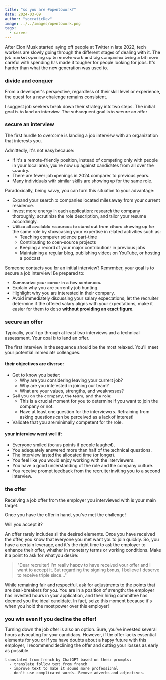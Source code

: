 ```yaml
---
title: "so you are #opentowork?"
date: 2024-03-09
author: "socraticDev"
image: ../../images/opentowork.png
tags:
  - career
---
```


After Elon Musk started laying off people at Twitter in late 2022, tech workers are slowly going through the different stages of dealing with it. The job market opening up to remote work and big companies being a bit more careful with spending has made it tougher for people looking for jobs. It's harder than what the new generation was used to.

### divide and conquer

From a developer's perspective, regardless of their skill level or experience, the quest for a new challenge remains consistent.

I suggest job seekers break down their strategy into two steps. The initial goal is to land an interview. The subsequent goal is to secure an offer.

### secure an interview

The first hurdle to overcome is landing a job interview with an organization that interests you.

Admittedly, it's not easy because:

- If it's a remote-friendly position, instead of competing only with people in your local area, you're now up against candidates from all over the country.
- There are fewer job openings in 2024 compared to previous years.
- Many individuals with similar skills are showing up for the same role.

Paradoxically, being savvy, you can turn this situation to your advantage:

- Expand your search to companies located miles away from your current residence.
- Invest more energy in each application: research the company thoroughly, scrutinize the role description, and tailor your resume accordingly.
- Utilize all available resources to stand out from others showing up for the same role by showcasing your expertise in related activities such as:
  - Teaching computer science part-time
  - Contributing to open-source projects
  - Keeping a record of your major contributions in previous jobs
  - Maintaining a regular blog, publishing videos on YouTube, or hosting a podcast

Someone contacts you for an initial interview? Remember, your goal is to secure a job interview! Be prepared to:

- Summarize your career in a few sentences.
- Explain why you are currently job hunting.
- Highlight why you are interested in their company.
- Avoid immediately discussing your salary expectations; let the recruiter
  determine if the offered salary aligns with your expectations, make it easier
  for them to do so __without providing an exact figure__.

### secure an offer

Typically, you'll go through at least two interviews and a technical assessment. Your goal is to land an offer.

The first interview in the sequence should be the most relaxed. You'll meet your potential immediate colleagues.

#### their objectives are diverse:

- Get to know you better:
  - Why are you considering leaving your current job?
  - Why are you interested in joining our team?
  - What are your values, strengths, and weaknesses?
- Sell you on the company, the team, and the role:
  - This is a crucial moment for you to determine if you want to join the company or not.
  - Have at least one question for the interviewers. Refraining from asking
    questions can be perceived as a lack of interest!
- Validate that you are minimally competent for the role.

#### your interview went well if:

- Everyone smiled (bonus points if people laughed).
- You adequately answered more than half of the technical questions.
- The interview lasted the allocated time (or longer).
- You feel like you would enjoy working with the interviewers.
- You have a good understanding of the role and the company culture.
- You receive prompt feedback from the recruiter inviting you to a second interview.

### the offer

Receiving a job offer from the employer you interviewed with is your main target.

Once you have the offer in hand, you've met the challenge!

Will you accept it?

An offer rarely includes all the desired elements. Once you have received the offer, you know that everyone you met want you to join quickly. So, you have a certain leverage, and it's the right time to ask the employer to enhance their offer, whether in monetary terms or working conditions. Make it a point to ask for what you desire:

> "Dear recruiter! I'm really happy to have received your offer and I want to accept it. But regarding the signing bonus, I believe I deserve to receive triple since..."

While remaining fair and respectful, ask for adjustments to the points that are
deal-breakers for you. You are in a position of strength: the employer has
invested hours in your application, and their hiring committee has deemed you the
ideal candidate. In fact, seize this moment because it's when you hold the most
power over this employer!

### you win even if you decline the offer!

Turning down the job offer is also an option. Sure, you've invested several hours advocating for your candidacy. However, if the offer lacks essential elements for you or if you have doubts about a happy future with this employer, I recommend declining the offer and cutting your losses as early as possible.

```information
translated from french by ChatGPT based on these prompts:
  - translate follow text from french
  - improve text to make it sound more professional
  - don't use complicated words. Remove adverbs and adjectives.

```